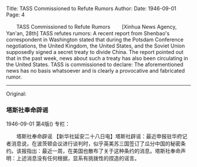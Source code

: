 Title: TASS Commissioned to Refute Rumors
Author:
Date: 1946-09-01
Page: 4

　　TASS Commissioned to Refute Rumors
　　[Xinhua News Agency, Yan'an, 28th] TASS refutes rumors: A recent report from Shenbao's correspondent in Washington stated that during the Potsdam Conference negotiations, the United Kingdom, the United States, and the Soviet Union supposedly signed a secret treaty to divide China. The report pointed out that in the past week, news about such a treaty has also been circulating in the United States. TASS is commissioned to declare: The aforementioned news has no basis whatsoever and is clearly a provocative and fabricated rumor.



<hr /> 

Original: 


### 塔斯社奉命辟谣

1946-09-01
第4版()
专栏：

　　塔斯社奉命辟谣
    【新华社延安二十八日电】塔斯社辟谣：最近申报驻华府记者消息说，在波茨顿会议进行谈判时，似乎英美苏三国签订了瓜分中国的秘密条约。该报指出：最近一周，在美国也散布了关于这种条约的消息。塔斯社奉命声明：上述消息没有任何根据，显系有挑拨性的捏造的谣言。
